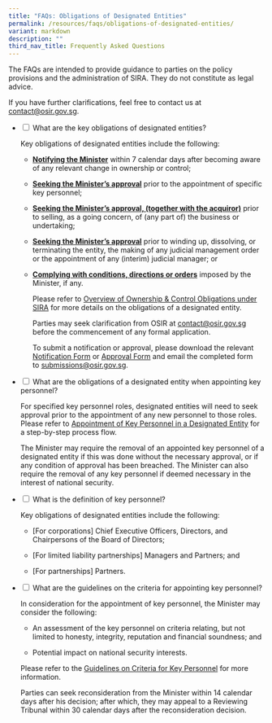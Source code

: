 ```yaml
---
title: "FAQs: Obligations of Designated Entities"
permalink: /resources/faqs/obligations-of-designated-entities/
variant: markdown
description: ""
third_nav_title: Frequently Asked Questions
---
```

<p>The FAQs are intended to provide guidance to parties on the policy provisions
and the administration of SIRA. They do not constitute as legal advice.</p>
<p>If you have further clarifications, feel free to contact us at <a href="mailto:contact@osir.gov.sg" rel="noopener noreferrer nofollow" target="_blank">contact@osir.gov.sg</a>.</p>
<p></p>

<ul class="jekyllcodex_accordion">  
  
<li><input type="checkbox" id="accordion1">
<label for="accordion1">What are the key obligations of designated entities?</label><div>
	
<p>Key obligations of designated entities include the following:

</p><ul>
	<li><p></p><strong><u>Notifying the Minister</u></strong>&nbsp;within 7 calendar days after becoming aware of any relevant change in ownership or control; <p></p></li>
  <li><p></p><strong><u>Seeking the Minister’s approval</u></strong>&nbsp;prior to the appointment of specific key personnel; <p></p></li>  
	<li><p></p><strong><u>Seeking the Minister’s approval, (together with the acquiror)</u></strong> prior to selling, as a going concern, of (any part of) the business or undertaking; <p></p></li>  
  <li><p></p><strong><u>Seeking the Minister’s approval</u></strong>&nbsp;prior to winding up, dissolving, or terminating the entity, the making of any judicial management order or the appointment of any (interim) judicial manager; or <p></p></li>  
  <li><p></p><strong><u>Complying with conditions, directions or orders</u></strong> imposed by the Minister, if any. <p></p></li> 

<p>Please refer to <a href="https://www.osir.gov.sg/about-sira/overview-of-ownership-and-control-obligations/" rel="noopener nofollow" target="_blank">Overview of Ownership &amp; Control Obligations under SIRA</a> for more details on the obligations of a designated entity.&nbsp;  

</p><p>Parties may seek clarification from OSIR at <a href="mailto:contact@osir.gov.sg" rel="noopener noreferrer nofollow" target="_blank">contact@osir.gov.sg</a> before the commencement of any formal application.  
  
</p><p>To submit a notification or approval, please download the relevant <a href="https://www.osir.gov.sg/forms/notification-forms/" rel="noopener nofollow" target="_blank">Notification Form</a> or <a href="https://www.osir.gov.sg/forms/approval-forms" rel="noopener nofollow" target="_blank">Approval Form</a> and email the completed form to&nbsp;<a href="mailto:submissions@osir.gov.sg" rel="noopener noreferrer nofollow" target="_blank">submissions@osir.gov.sg</a>.</p></ul></div></li>

<li><input type="checkbox" id="accordion2">
<label for="accordion2">What are the obligations of a designated entity when appointing key personnel?</label><div>

<p>For specified key personnel roles, designated entities will need to seek approval prior to the appointment of any new personnel to those roles. Please refer to&nbsp;<a href="https://www.osir.gov.sg/about-sira/appointment-of-key-personnel/" rel="noopener nofollow" target="_blank">Appointment of Key Personnel in a Designated Entity</a> for a step-by-step process flow. </p>

<p>The Minister may require the removal of an appointed key personnel of a designated entity if this was done without the necessary approval, or if any condition of approval has been breached. The Minister can also require the removal of any key personnel if deemed necessary in the interest of national security. </p>
	
</div></li><li><input type="checkbox" id="accordion3">
<label for="accordion3">What is the definition of key personnel?</label><div>
<p>Key obligations of designated entities include the following:

</p><ul>
	<li><p></p>[For corporations] Chief Executive Officers, Directors, and Chairpersons of the Board of Directors;<p></p></li>
  <li><p></p>[For limited liability partnerships] Managers and Partners; and <p></p></li>  
	<li><p></p>[For partnerships] Partners.<p></p></li>  </ul></div></li>

<li><input type="checkbox" id="accordion4">
<label for="accordion4">What are the guidelines on the criteria for appointing key personnel?</label><div>
	
<p>In consideration for the appointment of key personnel, the Minister may consider the following:</p>
<ul>
<li><p></p> An assessment of the key personnel on criteria relating, but not limited to honesty, integrity, reputation and financial soundness; and <p></p></li>  
	<li><p></p> Potential impact on national security interests. <p></p></li></ul>
    
<p> Please refer to the&nbsp;<a href="https://www.osir.gov.sg/resources/guidance-documents/" rel="noopener noreferrer nofollow" target="_blank">Guidelines on Criteria for Key Personnel</a> for more information.

</p><p> Parties can seek reconsideration from the Minister within 14 calendar days after his decision; after which, they may appeal to a Reviewing Tribunal within 30 calendar days after the reconsideration decision.
</p></div></li></ul>